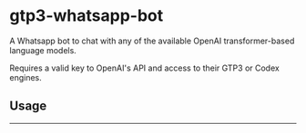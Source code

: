 gtp3-whatsapp-bot
==============================

A Whatsapp bot to chat with any of the available OpenAI transformer-based language models. 

Requires a valid key to OpenAI's API and access to their GTP3 or Codex engines.

Usage
---------


--------